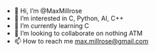 - 👋 Hi, I’m @MaxMillrose
- 👀 I’m interested in C, Python, AI, C++
- 🌱 I’m currently learning C 
- 💞️ I’m looking to collaborate on nothing ATM
- 📫 How to reach me max.millrose@gmail.com

<!---
MaxMillrose/MaxMillrose is a ✨ special ✨ repository because its `README.md` (this file) appears on your GitHub profile.
You can click the Preview link to take a look at your changes.
--->
